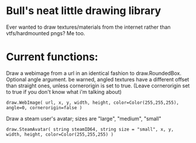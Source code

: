 # Bull's neat little drawing library
Ever wanted to draw textures/materials from the internet rather than vtfs/hardmounted pngs?
Me too. 

# Current functions: 
Draw a webimage from a url in an identical fashion to draw.RoundedBox. Optional angle argument. be warned, angled textures have a different offset than straight ones, unless cornerorigin is set to true. (Leave cornerorigin set to true if you don't know what i'm talking about)

`draw.WebImage( url, x, y, width, height, color=Color(255,255,255), angle=0, cornerorigin=false )`

Draw a steam user's avatar; sizes are "large", "medium", "small"

`draw.SteamAvatar( string steamID64, string size = "small", x, y, width, height, color=Color(255,255,255) )`

